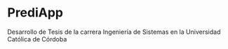 # PrediApp
Desarrollo de Tesis de la carrera Ingeniería de Sistemas en la Universidad Católica de Córdoba
